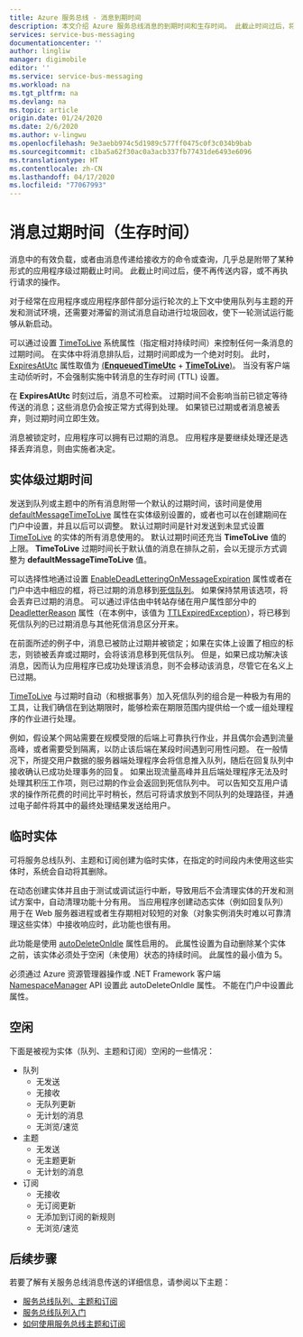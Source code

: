 ```yaml
---
title: Azure 服务总线 - 消息到期时间
description: 本文介绍 Azure 服务总线消息的到期时间和生存时间。 此截止时间过后，将不再传递该消息。
services: service-bus-messaging
documentationcenter: ''
author: lingliw
manager: digimobile
editor: ''
ms.service: service-bus-messaging
ms.workload: na
ms.tgt_pltfrm: na
ms.devlang: na
ms.topic: article
origin.date: 01/24/2020
ms.date: 2/6/2020
ms.author: v-lingwu
ms.openlocfilehash: 9e3aebb974c5d1989c577ff0475c0f3c034b9bab
ms.sourcegitcommit: c1ba5a62f30ac0a3acb337fb77431de6493e6096
ms.translationtype: HT
ms.contentlocale: zh-CN
ms.lasthandoff: 04/17/2020
ms.locfileid: "77067993"
---
```

# <a name="message-expiration-time-to-live"></a>消息过期时间（生存时间）

消息中的有效负载，或者由消息传递给接收方的命令或查询，几乎总是附带了某种形式的应用程序级过期截止时间。 此截止时间过后，便不再传送内容，或不再执行请求的操作。

对于经常在应用程序或应用程序部件部分运行轮次的上下文中使用队列与主题的开发和测试环境，还需要对滞留的测试消息自动进行垃圾回收，使下一轮测试运行能够从新启动。

可以通过设置 [TimeToLive](/dotnet/api/microsoft.azure.servicebus.message.timetolive#Microsoft_Azure_ServiceBus_Message_TimeToLive) 系统属性（指定相对持续时间）来控制任何一条消息的过期时间。 在实体中将消息排队后，过期时间即成为一个绝对时刻。 此时，[ExpiresAtUtc](/dotnet/api/microsoft.azure.servicebus.message.expiresatutc) 属性取值为 [(**EnqueuedTimeUtc**](/dotnet/api/microsoft.servicebus.messaging.brokeredmessage.enqueuedtimeutc#Microsoft_ServiceBus_Messaging_BrokeredMessage_EnqueuedTimeUtc) + [**TimeToLive**)](/dotnet/api/microsoft.azure.servicebus.message.timetolive#Microsoft_Azure_ServiceBus_Message_TimeToLive)。 当没有客户端主动侦听时，不会强制实施中转消息的生存时间 (TTL) 设置。

在 **ExpiresAtUtc** 时刻过后，消息不可检索。 过期时间不会影响当前已锁定等待传送的消息；这些消息仍会按正常方式得到处理。 如果锁已过期或者消息被丢弃，则过期时间立即生效。

消息被锁定时，应用程序可以拥有已过期的消息。 应用程序是要继续处理还是选择丢弃消息，则由实施者决定。

## <a name="entity-level-expiration"></a>实体级过期时间

发送到队列或主题中的所有消息附带一个默认的过期时间，该时间是使用 [defaultMessageTimeToLive](https://docs.microsoft.com/azure/templates/microsoft.servicebus/namespaces/queues) 属性在实体级别设置的，或者也可以在创建期间在门户中设置，并且以后可以调整。 默认过期时间是针对发送到未显式设置 [TimeToLive](/dotnet/api/microsoft.azure.servicebus.message.timetolive#Microsoft_Azure_ServiceBus_Message_TimeToLive) 的实体的所有消息使用的。 默认过期时间还充当 **TimeToLive** 值的上限。 **TimeToLive** 过期时间长于默认值的消息在排队之前，会以无提示方式调整为 **defaultMessageTimeToLive** 值。

可以选择性地通过设置 [EnableDeadLetteringOnMessageExpiration](/dotnet/api/microsoft.servicebus.messaging.queuedescription.enabledeadletteringonmessageexpiration#Microsoft_ServiceBus_Messaging_QueueDescription_EnableDeadLetteringOnMessageExpiration) 属性或者在门户中选中相应的框，将已过期的消息移到[死信队列](service-bus-dead-letter-queues.md)。 如果保持禁用该选项，将会丢弃已过期的消息。 可以通过评估由中转站存储在用户属性部分中的 [DeadletterReason](service-bus-dead-letter-queues.md#moving-messages-to-the-dlq) 属性（在本例中，该值为 [TTLExpiredException](service-bus-dead-letter-queues.md#moving-messages-to-the-dlq)），将已移到死信队列的已过期消息与其他死信消息区分开来。

在前面所述的例子中，消息已被防止过期并被锁定；如果在实体上设置了相应的标志，则锁被丢弃或过期时，会将该消息移到死信队列。 但是，如果已成功解决该消息，因而认为应用程序已成功处理该消息，则不会移动该消息，尽管它在名义上已过期。

[TimeToLive](/dotnet/api/microsoft.azure.servicebus.message.timetolive#Microsoft_Azure_ServiceBus_Message_TimeToLive) 与过期时自动（和根据事务）加入死信队列的组合是一种极为有用的工具，让我们确信在到达期限时，能够检索在期限范围内提供给一个或一组处理程序的作业进行处理。

例如，假设某个网站需要在规模受限的后端上可靠执行作业，并且偶尔会遇到流量高峰，或者需要受到隔离，以防止该后端在某段时间遇到可用性问题。 在一般情况下，所提交用户数据的服务器端处理程序会将信息推入队列，随后在回复队列中接收确认已成功处理事务的回复。 如果出现流量高峰并且后端处理程序无法及时处理其积压工作项，则已过期的作业会返回到死信队列中。 可以告知交互用户请求的操作所花费的时间比平时稍长，然后可将请求放到不同队列的处理路径，并通过电子邮件将其中的最终处理结果发送给用户。 

## <a name="temporary-entities"></a>临时实体

可将服务总线队列、主题和订阅创建为临时实体，在指定的时间段内未使用这些实体时，系统会自动将其删除。
 
在动态创建实体并且由于测试或调试运行中断，导致用后不会清理实体的开发和测试方案中，自动清理功能十分有用。 当应用程序创建动态实体（例如回复队列）用于在 Web 服务器进程或者生存期相对较短的对象（对象实例消失时难以可靠清理这些实体）中接收响应时，此功能也很有用。

此功能是使用 [autoDeleteOnIdle](https://docs.microsoft.com/azure/templates/microsoft.servicebus/namespaces/queues) 属性启用的。 此属性设置为自动删除某个实体之前，该实体必须处于空闲（未使用）状态的持续时间。 此属性的最小值为 5。
 
必须通过 Azure 资源管理器操作或 .NET Framework 客户端 [NamespaceManager](/dotnet/api/microsoft.servicebus.namespacemanager) API 设置此  autoDeleteOnIdle 属性。 不能在门户中设置此属性。

## <a name="idleness"></a>空闲

下面是被视为实体（队列、主题和订阅）空闲的一些情况：

- 队列
    - 无发送  
    - 无接收  
    - 无队列更新  
    - 无计划的消息  
    - 无浏览/速览 
- 主题  
    - 无发送  
    - 无主题更新  
    - 无计划的消息 
- 订阅
    - 无接收  
    - 无订阅更新  
    - 无添加到订阅的新规则  
    - 无浏览/速览  

## <a name="next-steps"></a>后续步骤

若要了解有关服务总线消息传送的详细信息，请参阅以下主题：

* [服务总线队列、主题和订阅](service-bus-queues-topics-subscriptions.md)
* [服务总线队列入门](service-bus-dotnet-get-started-with-queues.md)
* [如何使用服务总线主题和订阅](service-bus-dotnet-how-to-use-topics-subscriptions.md)